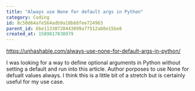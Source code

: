 ```yaml
---
title: "Always use None for default args in Python"
category: Coding
id: 8c50d64afe564adb9a18b68fee724963
parent_id: 6be11330728443899a77512a88e15be8
created_at: 1589817838979
---
```


https://unhashable.com/always-use-none-for-default-args-in-python/

I was looking for a way to define optional arguments in Python without setting a default and run into this article. Author porposes to use None for defualt values always. I think this is a little bit of a stretch but is certainly useful for my use case. 
                